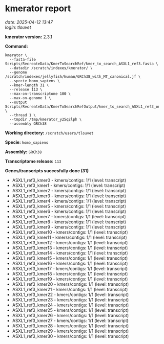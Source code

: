 # kmerator report
*date: 2025-04-12 13:47*  
*login: tlouvet*

**kmerator version:** 2.3.1

**Command:**

```
kmerator \
  --fasta-file Scripts/RecreateData/KmerToSearchRef/kmer_to_search_ASXL1_ref3.fasta \
  --datadir /scratch/indexes/kmerator/ \
  --genome /scratch/indexes/jellyfish/human/GRCh38_with_MT_canonical.jf \
  --specie homo_sapiens \
  --kmer-length 31 \
  --release 113 \
  --max-on-transcriptome 100 \
  --max-on-genome 1 \
  --output Scripts/RecreateData/KmerToSearchRefOutput/kmer_to_search_ASXL1_ref3_output \
  --thread 1 \
  --tmpdir /tmp/kmerator_y25q2lph \
  --assembly GRCh38
```

**Working directory:** `/scratch/users/tlouvet`

**Specie:** `homo_sapiens`

**Assembly:** `GRCh38`

**Transcriptome release:** `113`

**Genes/transcripts succesfully done (31)**

- ASXL1_ref3_kmer0 - kmers/contigs: 1/1 (level: transcript)
- ASXL1_ref3_kmer1 - kmers/contigs: 1/1 (level: transcript)
- ASXL1_ref3_kmer2 - kmers/contigs: 1/1 (level: transcript)
- ASXL1_ref3_kmer3 - kmers/contigs: 1/1 (level: transcript)
- ASXL1_ref3_kmer4 - kmers/contigs: 1/1 (level: transcript)
- ASXL1_ref3_kmer5 - kmers/contigs: 1/1 (level: transcript)
- ASXL1_ref3_kmer6 - kmers/contigs: 1/1 (level: transcript)
- ASXL1_ref3_kmer7 - kmers/contigs: 1/1 (level: transcript)
- ASXL1_ref3_kmer8 - kmers/contigs: 1/1 (level: transcript)
- ASXL1_ref3_kmer9 - kmers/contigs: 1/1 (level: transcript)
- ASXL1_ref3_kmer10 - kmers/contigs: 1/1 (level: transcript)
- ASXL1_ref3_kmer11 - kmers/contigs: 1/1 (level: transcript)
- ASXL1_ref3_kmer12 - kmers/contigs: 1/1 (level: transcript)
- ASXL1_ref3_kmer13 - kmers/contigs: 1/1 (level: transcript)
- ASXL1_ref3_kmer14 - kmers/contigs: 1/1 (level: transcript)
- ASXL1_ref3_kmer15 - kmers/contigs: 1/1 (level: transcript)
- ASXL1_ref3_kmer16 - kmers/contigs: 1/1 (level: transcript)
- ASXL1_ref3_kmer17 - kmers/contigs: 1/1 (level: transcript)
- ASXL1_ref3_kmer18 - kmers/contigs: 1/1 (level: transcript)
- ASXL1_ref3_kmer19 - kmers/contigs: 1/1 (level: transcript)
- ASXL1_ref3_kmer20 - kmers/contigs: 1/1 (level: transcript)
- ASXL1_ref3_kmer21 - kmers/contigs: 1/1 (level: transcript)
- ASXL1_ref3_kmer22 - kmers/contigs: 1/1 (level: transcript)
- ASXL1_ref3_kmer23 - kmers/contigs: 1/1 (level: transcript)
- ASXL1_ref3_kmer24 - kmers/contigs: 1/1 (level: transcript)
- ASXL1_ref3_kmer25 - kmers/contigs: 1/1 (level: transcript)
- ASXL1_ref3_kmer26 - kmers/contigs: 1/1 (level: transcript)
- ASXL1_ref3_kmer27 - kmers/contigs: 1/1 (level: transcript)
- ASXL1_ref3_kmer28 - kmers/contigs: 1/1 (level: transcript)
- ASXL1_ref3_kmer29 - kmers/contigs: 1/1 (level: transcript)
- ASXL1_ref3_kmer30 - kmers/contigs: 1/1 (level: transcript)
